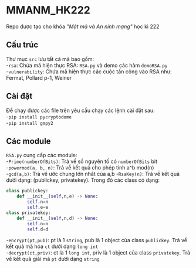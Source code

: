 # MMANM_HK222
Repo được tạo cho khóa *"Mật mã và An ninh mạng"* học kì 222  
## Cấu trúc 
Thư mục `src` lưu tất cả mã bao gồm:  
\-`rsa`: Chứa mã hiện thực RSA: `RSA.py` và demo các hàm `demoRSA.py`   
\-`vulnerability`: Chứa mã hiện thực các cuộc tấn công vào RSA như: Fermat, Pollard p-1, Weiner
## Cài đặt
Để chạy được các file trên yêu cầu chạy các lệnh cài đặt sau:  
\-`pip install pycryptodome`  
\-`pip install gmpy2`
## Các module
`RSA.py` cung cấp các module:  
\-`Prime(numberOfBits)`: Trả về số nguyên tố có `numberOfBits` bit  
\-`powermod(a, b, n)`: Trả về kết quả cho phép tính a^b mod(n)  
\-`gcd(a,b)`: Trả về ước chung lớn nhất của a,b
\-`RsaKey(n)`: Trả về kết quả dưới dạng: (publickey, privatekey). Trong đó các class có dạng:  
```python
class publickey:
    def __init__(self,n,e) -> None:
        self.n=n  
        self.e=e  
class privatekey:  
    def __init__(self,n,d) -> None:  
        self.n=n  
        self.d=d
```
\-`encrypt(pt,pub)`: pt là 1 `string`, pub là 1 object của class `publickey`. Trả về kết quả mã hóa `ct` dưới dạng `long int`  
\-`decrypt(ct,priv)`: ct là 1 `long int`, priv là 1 object của class `privatekey`. Trả về kết quả giải mã `pt` dưới dạng `string`
